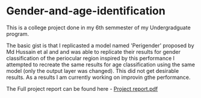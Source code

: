 # Gender-and-age-identification
This is a college project done in my 6th semmester of my Undergradguate program. 

The basic gist is that I replicasted a model named 'Perigender' proposed by Md Hussain et al and and was able to replicate their results for gender classification of the periocular region
inspired by this performance I attempted to recreate the same results for age classification using the same model (only the output layer was changed). This did not get desirable results. As a results I am currently working on improvin gthe performance. 

The Full project report can be found here - [Project report.pdf](https://github.com/godofsandwich/Gender-and-age-identification/files/12260675/Project.report.pdf)
